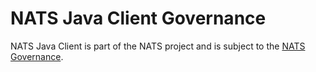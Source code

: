 # NATS Java Client Governance

NATS Java Client is part of the NATS project and is subject to the [NATS Governance](https://github.com/nats-io/nats-general/blob/master/GOVERNANCE.md).